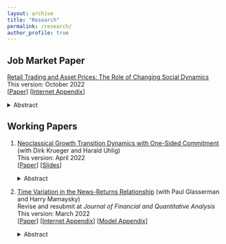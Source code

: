 ```yaml
---
layout: archive
title: "Research"
permalink: /research/
author_profile: true
---
```



## Job Market Paper
[Retail Trading and Asset Prices: The Role of Changing Social Dynamics](../files/Li_paper_combined_20221003.pdf)    
This version: October 2022       
\[[Paper](../files/Li_paper_20221003.pdf)\] \[[Internet Appendix](../files/Li_internet_appendix_20221003.pdf)\]
<details><summary>Abstract</summary>
   I study the impact of retail trading on asset prices, in the context of GameStop short
squeeze. I find significant time variation in the price impact of retail sentiment. The
same retail sentiment change of GameStop had much larger price impact in January
2021, than in 2020. This coincided with a change in investor base composition. Retail
investors built up their positions in GameStop from 2020-2021, while long institutions
reduced their positions. Short interest dropped sharply in January 2021 and stayed at
below 20% throughout 2021. I also document that the changing social network structure
on Reddit’sWallStreeBets forum lead to aggregate fluctuations in retail sentiment.
I provide a model that reconciles price, quantity, and retail sentiment dynamics. In
particular, I show that a moderate increase in retail sentiment can have a large price
impact, if it puts institutions at their portfolio constraints and effectively makes them
price-inelastic. Moreover, the price fluctuations redistribute wealth across investors
with different elasticities. These two forces drive the changing price impact of retail
sentiment.
</details>

## Working Papers

1. [Neoclassical Growth Transition Dynamics with One-Sided Commitment](../files/Krueger_Li_Uhlig_paper_20220401.pdf) (with Dirk Krueger and Harald Uhlig)  
   This version: April 2022  
   \[[Paper](../files/Krueger_Li_Uhlig_paper_20220401.pdf)\] \[[Slides](../files/Krueger_Li_Uhlig_slides_20220401.pdf)\]
   <details><summary>Abstract</summary>
   This paper characterizes the transition dynamics of a continuous-time neoclassical production economy with capital accumulation in which households face idiosyncratic income risk. Insurance companies operating in perfectly competitive markets offer long-term insurance contracts and can commit to future contractual obligations, whereas households cannot. Therefore the equilibrium features imperfect insurance and a non-degenerate cross-sectional consumption distribution. When household labor productivity takes two values, one of which is zero, and the utility function is logarithmic, we show that the transition dynamics induced by unexpected positive or negative technology shocks, including the evolution of the consumption distribution, can be calculated in closed form, as long as the initial deviation from the steady state is not too large. This is in contrast to both the standard representative agent neoclassical growth model as well as Bewley (1986) style models with uninsurable idiosyncratic income risk.  Thus the paper provides an analytically tractable alternative to the standard incomplete markets general equilibrium model developed in Aiyagari (1994) by retaining its physical structure, but substituting the assumed incomplete asset markets structure with one in which limits to consumption insurance emerge endogenously, as in the macroeconomic literature on limited commitment.
   </details>

2. [Time Variation in the News-Returns Relationship](https://papers.ssrn.com/sol3/papers.cfm?abstract_id=3420981) (with Paul Glasserman and Harry Mamaysky)  
   Revise and resubmit at *Journal of Financial and Quantitative Analysis*    
   This version: March 2022  
   \[[Paper](https://papers.ssrn.com/sol3/papers.cfm?abstract_id=3420981)\] \[[Internet Appendix](../files/Glasserman_Li_Mamaysky_internet_appendix_20220314.pdf)\] \[[Model Appendix](../files/Glasserman_Li_Mamaysky_model_20220314.pdf)\]   
   <details><summary>Abstract</summary>
   The well-documented underreaction of stock prices to news exhibits substantial time variation. Higher risk-bearing capacity of financial intermediaries, lower passive ownership of stocks, and more informative news increase price responses to contemporaneous news; surprisingly, they also increase price responses to lagged news (underreaction). Our findings are not driven by short-sale constraints, serial correlation in news flow, or improved information processing capacity. We discuss possible mechanisms based on investor behavior and strategic order-splitting by institutions. A simple model with limited attention and three investor types — institutional, non-institutional, passive — predicts the varying response to news we observe.
   </details>
